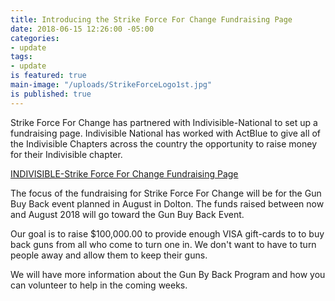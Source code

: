 ```yaml
---
title: Introducing the Strike Force For Change Fundraising Page
date: 2018-06-15 12:26:00 -05:00
categories:
- update
tags:
- update
is featured: true
main-image: "/uploads/StrikeForceLogo1st.jpg"
is published: true
---
```


Strike Force For Change has partnered with Indivisible-National to set up a fundraising page. Indivisible National has worked with ActBlue to give all of the Indivisible Chapters across the country the opportunity to raise money for their Indivisible chapter.

[INDIVISIBLE-Strike Force For Change Fundraising Page](https://secure.actblue.com/donate/indivisiblecss412603701#)

The focus of the fundraising for Strike Force For Change will be for the Gun Buy Back event planned in August in Dolton. The funds raised between now and August 2018 will go toward the Gun Buy Back Event. 

Our goal is to raise $100,000.00 to provide enough VISA gift-cards to to buy back guns from all who come to turn one in. We don't want to have to turn people away and allow them to keep their guns. 

We will have more information about the Gun By Back Program and how you can volunteer to help in the coming weeks. 